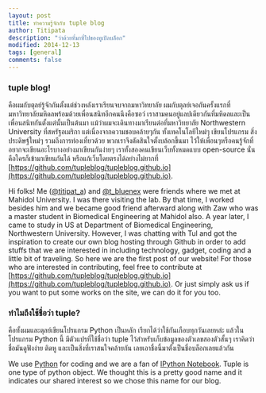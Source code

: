 ```yaml
---
layout: post
title: ทำความรู้จักกับ tuple blog
author: Titipata
description: "ว่าด้วยที่มาที่ไปของทูเปิลบล็อก"
modified: 2014-12-13
tags: [general]
comments: false
---
```


### tuple blog!

คือผมกับตุลย์รู้จักกันตั้งแต่ช่วงหลังเราเรียนจบจากมหาวิทยาลัย ผมกับตุลย์เจอกันครั้งแรกที่มหาวิทยาลัยมหิดลพร้อมด้วยเพื่อนสนิทอีกคนนึงคือซอว์ เราสามคนอยู่แลปเดียวกันที่มหิดลและเป็นเพื่อนสนิทกันตั้งแต่นั้นเป็นต้นมา แม้ว่าผมจะเดินทางมาเรียนต่อที่มหาวิทยาลัย Northwestern University ที่สหรัฐอเมริกา แต่เนื่องจากความชอบคล้ายๆกัน ทั้งเทคโนโลยีใหม่ๆ เขียนโปรแกรม สิ่งประดิษฐ์ใหม่ๆ รวมถึงการท่องเที่ยวด้วย พวกเราจึงตัดสินใจตั้งบล้อกขึ้นมา ไว้ให้เพื่อนๆหรือคนรู้จักที่อยากจะเขียนอะไรบางอย่างมาเขียนกันง่ายๆ เราทั้งสองคนเขียนเว็บทั้งหมดแบบ open-source นั่นคือใครก็เข้ามาเขียนกันได้ หรือแก้เว็บโดยตรงได้อย่างไม่ยากที่ [https://github.com/tupleblog/tupleblog.github.io](https://github.com/tupleblog/tupleblog.github.io).


Hi folks! Me ([@titipat_a](https://twitter.com/titipat_a)) and [@t_bluenex](http://twitter.com/t_bluenex) were friends where we met at Mahidol University. I was there visiting the lab. By that time, I worked besides him and we became good friend afterward along with Zaw who was a master student in Biomedical Engineering at Mahidol also. A year later, I came to study in US at Department of Biomedical Engineering, Northwestern University. However, I was chatting with Tul and got the inspiration to create our own blog hosting through Github in order to add stuffs that we are interested in including technology, gadget, coding and a little bit of traveling. So here we are the first post of our website! For those who are interested in contributing, feel free to contribute at [https://github.com/tupleblog/tupleblog.github.io](https://github.com/tupleblog/tupleblog.github.io). Or just simply ask us if you want to put some works on the site, we can do it for you too.


### ทำไมถึงใช้ชื่อว่า tuple?

คือทั้งผมและตุลย์เขียนโปรแกรม Python เป็นหลัก เรียกได้ว่าใช้กันเกือบทุกวันเลยหล่ะ แล้วในโปรแกรม Python นี้ มีตัวแปรที่ใช้ชื่อว่า tuple ไว้สำหรับเก็บข้อมูลของตัวเลขสองตัวสั้นๆ เราคิดว่าชื่อมันดูฟังง่าย ติดหู และเป็นสิ่งที่เราสนใจคล้ายกัน เลยเอาชื่อนี้มาตั้งเป็นชื่อบล็อกเลยแล้วกัน


We use [Python](https://www.python.org/) for coding and we are a fan of [IPython Notebook](http://ipython.org/notebook.html). Tuple is one type of python object. We thought this is a pretty good name and it indicates our shared interest so we chose this name for our blog.
